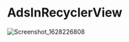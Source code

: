 # AdsInRecyclerView
![Screenshot_1628226808](https://user-images.githubusercontent.com/74593517/128459537-2c49c3dd-9881-4da9-8f88-4bc6232cb898.png)
